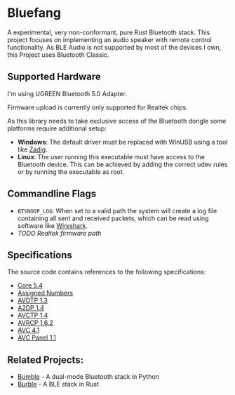 # Bluefang

A experimental, very non-conformant, pure Rust Bluetooth stack.
This project focuses on implementing an audio speaker with remote control functionality. As BLE Audio is not supported by most of the devices I own, this Project uses Bluetooth Classic.

## Supported Hardware
I'm using UGREEN Bluetooth 5.0 Adapter.

Firmware upload is currently only supported for Realtek chips.

As this library needs to take exclusive access of the Bluetooth dongle some platforms require additional setup:
* **Windows**: The default driver must be replaced with WinUSB using a tool like [Zadig](https://zadig.akeo.ie/).
* **Linux**: The user running this executable must have access to the Bluetooth device. This can be achieved by adding the correct udev rules or by running the executable as root.

## Commandline Flags
* `BTSNOOP_LOG`: When set to a valid path the system will create a log file containing all sent and received packets, which can be read using software like [Wireshark](https://www.wireshark.org/).
* *TODO Realtek firmware path*

## Specifications
The source code contains references to the following specifications:
* [Core 5.4](https://www.bluetooth.com/specifications/specs/core-specification-5-4/)
* [Assigned Numbers](https://www.bluetooth.com/specifications/assigned-numbers/)
* [AVDTP 1.3](https://www.bluetooth.com/specifications/specs/a-v-distribution-transport-protocol-1-3/)
* [A2DP 1.4](https://www.bluetooth.com/specifications/specs/advanced-audio-distribution-profile-1-4/)
* [AVCTP 1.4](https://www.bluetooth.com/specifications/specs/a-v-control-transport-protocol-1-4/)
* [AVRCP 1.6.2](https://www.bluetooth.com/specifications/specs/a-v-remote-control-profile-1-6-2/)
* [AVC 4.1](https://www.bluetooth.com/specifications/AVC-Digital-Interface-Command-Set-4.1)
* [AVC Panel 1.1](https://www.bluetooth.com/specifications/AVC-Panel-Subunit-1.1)

## Related Projects:
* [Bumble](https://github.com/google/bumble) - A dual-mode Bluetooth stack in Python
* [Burble](https://github.com/mxk/burble) - A BLE stack in Rust
